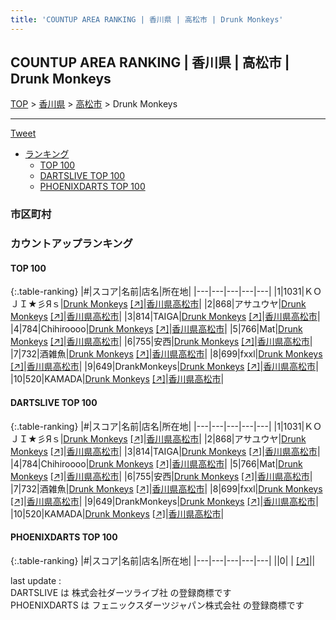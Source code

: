 ```yaml
---
title: 'COUNTUP AREA RANKING | 香川県 | 高松市 | Drunk Monkeys'
---
```

## COUNTUP AREA RANKING | 香川県 | 高松市 | Drunk Monkeys

[TOP](/darts/rank/) > [香川県](/darts/rank/香川県/) > [高松市](/darts/rank/香川県/高松市/) > Drunk Monkeys

___

<a href="https://twitter.com/share?ref_src=twsrc%5Etfw" data-text="COUNTUP AREA RANKING | 香川県高松市Drunk Monkeys" class="twitter-share-button" data-hashtags="DARTSLIVE,PHOENIXDARTS,darts,ダーツ" data-show-count="false">Tweet</a>

* [ランキング](#カウントアップランキング)
    * [TOP 100](#top-100)
    * [DARTSLIVE TOP 100](#dartslive-top-100)
    * [PHOENIXDARTS TOP 100](#phoenixdarts-top-100)

### 市区町村

<ul>

</ul>

### カウントアップランキング

#### TOP 100



{:.table-ranking}
|#|スコア|名前|店名|所在地|
|---|---|---|---|---|
|1|1031|<span class="rank-name-dl">ＫＯＪＩ★彡Яｓ</span>|<a href="/darts/rank/shops/b59878c3c6f30f375f9f3321c1147265.html">Drunk Monkeys</a> <a href="https://search.dartslive.com/jp/shop/b59878c3c6f30f375f9f3321c1147265">[↗]</a>|<a href="/darts/rank/香川県/高松市">香川県高松市</a>|
|2|868|<span class="rank-name-dl">アサユウヤ</span>|<a href="/darts/rank/shops/b59878c3c6f30f375f9f3321c1147265.html">Drunk Monkeys</a> <a href="https://search.dartslive.com/jp/shop/b59878c3c6f30f375f9f3321c1147265">[↗]</a>|<a href="/darts/rank/香川県/高松市">香川県高松市</a>|
|3|814|<span class="rank-name-dl">TAIGA</span>|<a href="/darts/rank/shops/b59878c3c6f30f375f9f3321c1147265.html">Drunk Monkeys</a> <a href="https://search.dartslive.com/jp/shop/b59878c3c6f30f375f9f3321c1147265">[↗]</a>|<a href="/darts/rank/香川県/高松市">香川県高松市</a>|
|4|784|<span class="rank-name-dl">Chihiroooo</span>|<a href="/darts/rank/shops/b59878c3c6f30f375f9f3321c1147265.html">Drunk Monkeys</a> <a href="https://search.dartslive.com/jp/shop/b59878c3c6f30f375f9f3321c1147265">[↗]</a>|<a href="/darts/rank/香川県/高松市">香川県高松市</a>|
|5|766|<span class="rank-name-dl">Mat</span>|<a href="/darts/rank/shops/b59878c3c6f30f375f9f3321c1147265.html">Drunk Monkeys</a> <a href="https://search.dartslive.com/jp/shop/b59878c3c6f30f375f9f3321c1147265">[↗]</a>|<a href="/darts/rank/香川県/高松市">香川県高松市</a>|
|6|755|<span class="rank-name-dl">安西</span>|<a href="/darts/rank/shops/b59878c3c6f30f375f9f3321c1147265.html">Drunk Monkeys</a> <a href="https://search.dartslive.com/jp/shop/b59878c3c6f30f375f9f3321c1147265">[↗]</a>|<a href="/darts/rank/香川県/高松市">香川県高松市</a>|
|7|732|<span class="rank-name-dl">酒雑魚</span>|<a href="/darts/rank/shops/b59878c3c6f30f375f9f3321c1147265.html">Drunk Monkeys</a> <a href="https://search.dartslive.com/jp/shop/b59878c3c6f30f375f9f3321c1147265">[↗]</a>|<a href="/darts/rank/香川県/高松市">香川県高松市</a>|
|8|699|<span class="rank-name-dl">fxxl</span>|<a href="/darts/rank/shops/b59878c3c6f30f375f9f3321c1147265.html">Drunk Monkeys</a> <a href="https://search.dartslive.com/jp/shop/b59878c3c6f30f375f9f3321c1147265">[↗]</a>|<a href="/darts/rank/香川県/高松市">香川県高松市</a>|
|9|649|<span class="rank-name-dl">DrankMonkeys</span>|<a href="/darts/rank/shops/b59878c3c6f30f375f9f3321c1147265.html">Drunk Monkeys</a> <a href="https://search.dartslive.com/jp/shop/b59878c3c6f30f375f9f3321c1147265">[↗]</a>|<a href="/darts/rank/香川県/高松市">香川県高松市</a>|
|10|520|<span class="rank-name-dl">KAMADA</span>|<a href="/darts/rank/shops/b59878c3c6f30f375f9f3321c1147265.html">Drunk Monkeys</a> <a href="https://search.dartslive.com/jp/shop/b59878c3c6f30f375f9f3321c1147265">[↗]</a>|<a href="/darts/rank/香川県/高松市">香川県高松市</a>|


#### DARTSLIVE TOP 100



{:.table-ranking}
|#|スコア|名前|店名|所在地|
|---|---|---|---|---|
|1|1031|<span class="rank-name-dl">ＫＯＪＩ★彡Яｓ</span>|<a href="/darts/rank/shops/b59878c3c6f30f375f9f3321c1147265.html">Drunk Monkeys</a> <a href="https://search.dartslive.com/jp/shop/b59878c3c6f30f375f9f3321c1147265">[↗]</a>|<a href="/darts/rank/香川県/高松市">香川県高松市</a>|
|2|868|<span class="rank-name-dl">アサユウヤ</span>|<a href="/darts/rank/shops/b59878c3c6f30f375f9f3321c1147265.html">Drunk Monkeys</a> <a href="https://search.dartslive.com/jp/shop/b59878c3c6f30f375f9f3321c1147265">[↗]</a>|<a href="/darts/rank/香川県/高松市">香川県高松市</a>|
|3|814|<span class="rank-name-dl">TAIGA</span>|<a href="/darts/rank/shops/b59878c3c6f30f375f9f3321c1147265.html">Drunk Monkeys</a> <a href="https://search.dartslive.com/jp/shop/b59878c3c6f30f375f9f3321c1147265">[↗]</a>|<a href="/darts/rank/香川県/高松市">香川県高松市</a>|
|4|784|<span class="rank-name-dl">Chihiroooo</span>|<a href="/darts/rank/shops/b59878c3c6f30f375f9f3321c1147265.html">Drunk Monkeys</a> <a href="https://search.dartslive.com/jp/shop/b59878c3c6f30f375f9f3321c1147265">[↗]</a>|<a href="/darts/rank/香川県/高松市">香川県高松市</a>|
|5|766|<span class="rank-name-dl">Mat</span>|<a href="/darts/rank/shops/b59878c3c6f30f375f9f3321c1147265.html">Drunk Monkeys</a> <a href="https://search.dartslive.com/jp/shop/b59878c3c6f30f375f9f3321c1147265">[↗]</a>|<a href="/darts/rank/香川県/高松市">香川県高松市</a>|
|6|755|<span class="rank-name-dl">安西</span>|<a href="/darts/rank/shops/b59878c3c6f30f375f9f3321c1147265.html">Drunk Monkeys</a> <a href="https://search.dartslive.com/jp/shop/b59878c3c6f30f375f9f3321c1147265">[↗]</a>|<a href="/darts/rank/香川県/高松市">香川県高松市</a>|
|7|732|<span class="rank-name-dl">酒雑魚</span>|<a href="/darts/rank/shops/b59878c3c6f30f375f9f3321c1147265.html">Drunk Monkeys</a> <a href="https://search.dartslive.com/jp/shop/b59878c3c6f30f375f9f3321c1147265">[↗]</a>|<a href="/darts/rank/香川県/高松市">香川県高松市</a>|
|8|699|<span class="rank-name-dl">fxxl</span>|<a href="/darts/rank/shops/b59878c3c6f30f375f9f3321c1147265.html">Drunk Monkeys</a> <a href="https://search.dartslive.com/jp/shop/b59878c3c6f30f375f9f3321c1147265">[↗]</a>|<a href="/darts/rank/香川県/高松市">香川県高松市</a>|
|9|649|<span class="rank-name-dl">DrankMonkeys</span>|<a href="/darts/rank/shops/b59878c3c6f30f375f9f3321c1147265.html">Drunk Monkeys</a> <a href="https://search.dartslive.com/jp/shop/b59878c3c6f30f375f9f3321c1147265">[↗]</a>|<a href="/darts/rank/香川県/高松市">香川県高松市</a>|
|10|520|<span class="rank-name-dl">KAMADA</span>|<a href="/darts/rank/shops/b59878c3c6f30f375f9f3321c1147265.html">Drunk Monkeys</a> <a href="https://search.dartslive.com/jp/shop/b59878c3c6f30f375f9f3321c1147265">[↗]</a>|<a href="/darts/rank/香川県/高松市">香川県高松市</a>|


#### PHOENIXDARTS TOP 100



{:.table-ranking}
|#|スコア|名前|店名|所在地|
|---|---|---|---|---|
||0|<span class="rank-name-dl"> </span>|<a href="/darts/rank/shops/.html"></a> <a href="">[↗]</a>|<a href="/darts/rank//"></a>|


<div class="footer border-top border-gray-light mt-5 pt-3 text-right text-gray">
    last update : <span style="font-weight: italic" id="foot_last_modified"></span><br />
    DARTSLIVE は 株式会社ダーツライブ社 の登録商標です<br />
    PHOENIXDARTS は フェニックスダーツジャパン株式会社 の登録商標です<br />
</div>

<script src="https://cdnjs.cloudflare.com/ajax/libs/jquery.tablesorter/2.31.3/js/jquery.tablesorter.min.js" integrity="sha512-qzgd5cYSZcosqpzpn7zF2ZId8f/8CHmFKZ8j7mU4OUXTNRd5g+ZHBPsgKEwoqxCtdQvExE5LprwwPAgoicguNg==" crossorigin="anonymous" referrerpolicy="no-referrer"></script>
<link rel="stylesheet" href="https://cdnjs.cloudflare.com/ajax/libs/jquery.tablesorter/2.31.3/css/theme.default.min.css" integrity="sha512-wghhOJkjQX0Lh3NSWvNKeZ0ZpNn+SPVXX1Qyc9OCaogADktxrBiBdKGDoqVUOyhStvMBmJQ8ZdMHiR3wuEq8+w==" crossorigin="anonymous" referrerpolicy="no-referrer" />
<script>
$(function() {
    $(".table-ranking").tablesorter({sortList:[[0, 0]]});
    $("#foot_last_modified").text(formatDate(new Date(document.lastModified), 'yyyy-MM-dd HH:mm:ss'));
});
</script>

<script async src="https://platform.twitter.com/widgets.js" charset="utf-8"></script>
